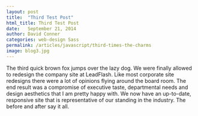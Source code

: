 ```yaml
---
layout: post
title:  "Third Test Post"
html_title: Third Test Post
date:   September 21, 2014
author: David Conner
categories: web-design Sass
permalink: /articles/javascript/third-times-the-charms
image: blog3.jpg
---
```




The third quick brown fox jumps over the lazy dog. We were finally allowed to redesign the company site at LeadFlash. Like most corporate site redesigns there were a lot of opinions flying around the board room. The end result was a compromise of executive taste, departmental needs and design aesthetics that I am pretty happy with. We now have an up-to-date, responsive site that is representative of our standing in the industry. The before and after say it all.
